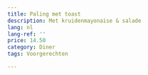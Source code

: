```yaml
---
title: Paling met toast
description: Met kruidenmayonaise & salade
lang: nl
lang-ref: ''
price: 14.50
category: Diner
tags: Voorgerechten

---
```

